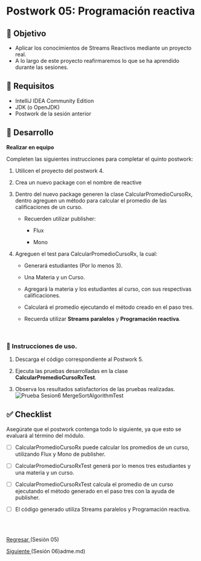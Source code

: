 # Postwork 05: Programación reactiva

## 🎩 Objetivo

- Aplicar los conocimientos de Streams Reactivos mediante un proyecto real.
- A lo largo de este proyecto reafirmaremos lo que se ha aprendido durante las sesiones.

## 🎯 Requisitos

- IntelliJ IDEA Community Edition
- JDK (o OpenJDK)
- Postwork de la sesión anterior

## 🚀 Desarrollo

**Realizar en equipo**

Completen las siguientes instrucciones para completar el quinto postwork:

1. Utilicen el proyecto del postwork 4.

2. Crea un nuevo package con el nombre de reactive

3. Dentro del nuevo package generen la clase CalcularPromedioCursoRx, dentro agreguen un método para calcular el promedio de las calificaciones de un curso.

	- Recuerden utilizar publisher:

		- Flux

		- Mono

4. Agreguen el test para CalcularPromedioCursoRx, la cual:

	- Generará estudiantes (Por lo menos 3).

	- Una Materia y un Curso.

	- Agregará la materia y los estudiantes al curso, con sus respectivas calificaciones.

	- Calculará el promedio ejecutando el método creado en el paso tres.

	- Recuerda utilizar **Streams paralelos** y **Programación reactiva**.

<br/>

### 🚀 Instrucciones de uso.
1. Descarga el código correspondiente al Postwork 5.


2. Ejecuta las pruebas desarrolladas en la clase **CalcularPromedioCursoRxTest**.


3. Observa los resultados satisfactorios de las pruebas realizadas.
   ![Prueba Sesion6 MergeSortAlgorithmTest
   ](img/prueba-existosa.png)

## ✅ Checklist

Asegúrate que el postwork contenga todo lo siguiente, ya que esto se evaluará al término del módulo.

- [ ] CalcularPromedioCursoRx puede calcular los promedios de un curso, utilizando Flux y Mono de publisher.

- [ ] CalcularPromedioCursoRxTest generá por lo menos tres estudiantes y una materia y un curso.

- [ ] CalcularPromedioCursoRxTest calcula el promedio de un curso ejecutando el método generado en el paso tres con la ayuda de publisher.

- [ ] El código generado utiliza Streams paralelos y Programación reactiva.

<br/>
<br/>

[Regresar ](../Readme.md)(Sesión 05)

[Siguiente ](../../Sesion-06/Readme.md)(Sesión 06)adme.md)